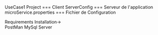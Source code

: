 UseCase1 Project === Client
ServerConfig === Serveur de l'application
microService.properties === Fichier de Configuration 

Requirements Installation->   
                            PostMan 
                            MySql Server
